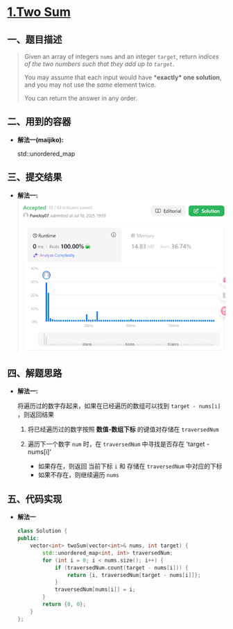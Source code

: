 # [1.Two Sum](https://leetcode.com/problems/two-sum/description/)

## 一、题目描述

> Given an array of integers `nums` and an integer `target`, return *indices of the two numbers such that they add up to `target`*.
>
> You may assume that each input would have ***exactly\* one solution**, and you may not use the *same* element twice.
>
> You can return the answer in any order.

## 二、用到的容器

- **解法一(maijiko):**

  std::unordered_map

## 三、提交结果

- **解法一:**
    ![提交结果](pics/solution_1_pass.png)

## 四、解题思路

- **解法一:**

    将遍历过的数字存起来，如果在已经遍历的数组可以找到 `target - nums[i]` ，则返回结果

    1. 将已经遍历过的数字按照 **数值-数组下标** 的键值对存储在 `traversedNum`

    2. 遍历下一个数字 `num`  时，在 `traversedNum` 中寻找是否存在 'target - nums[i]'
        - 如果存在，则返回 当前下标 `i` 和  存储在 `traversedNum` 中对应的下标
        - 如果不存在，则继续遍历 `nums`

## 五、代码实现

- **解法一**

    ``` c++
    class Solution {
    public:
        vector<int> twoSum(vector<int>& nums, int target) {
            std::unordered_map<int, int> traversedNum;
            for (int i = 0; i < nums.size(); i++) {
                if (traversedNum.count(target - nums[i])) {
                    return {i, traversedNum[target - nums[i]]};
                }
                traversedNum[nums[i]] = i;
            }
            return {0, 0};
        }
    };
    ```
